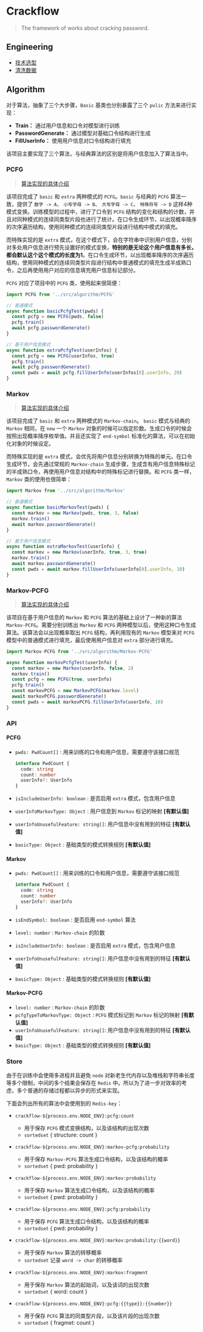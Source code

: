 # Crackflow
> The framework of works about cracking password.

## Engineering

+ [技术选型](./detail-readme/project-language-tool.md)
+ [清洗数据](./detail-readme/clean-data.md)

## Algorithm
对于算法，抽象了三个大步骤，`Basic` 基类也分别暴露了三个 `pulic` 方法来进行实现：

+ **Train：** 通过用户信息和口令对模型进行训练
+ **PasswordGenerate：** 通过模型对基础口令结构进行生成
+ **FillUserInfo：** 使用用户信息对口令结构进行填充

该项目主要实现了三个算法，与经典算法的区别是将用户信息加入了算法当中。

### PCFG
> [算法实现的具体介绍](./detail-readme/extra-PCFG-readme.md)

该项目完成了 `basic` 和 `extra` 两种模式的 `PCFG`。`basic` 与经典的 `PCFG` 算法一致，提供了 `数字 -> A`、 `小写字母 -> B`、 `大写字母 -> C`、 `特殊符号 -> D` 这样4种模式变换。训练模型的过程中，进行了口令到 `PCFG` 结构的变化和结构的计数，并且对同种模式的连续同类型片段也进行了统计。在口令生成环节，以出现概率降序的次序遍历结构，使用同种模式的连续同类型片段进行结构中模式的填充。

而特殊实现的是 `extra` 模式，在这个模式下，会在字符串中识别用户信息，分别对多处用户信息进行预先设置好的模式变换，**特别的是无论这个用户信息有多长，都会默认这个这个模式的长度为1**。在口令生成环节，以出现概率降序的次序遍历结构，使用同种模式的连续同类型片段进行结构中普通模式的填充生成半成熟口令，之后再使用用户对应的信息填充用户信息标记部分。

`PCFG` 对应了项目中的 `PCFG` 类，使用起来很简便：

```Typescript
import PCFG from '../src/algorithm/PCFG'

// 普通模式
async function basicPcfgTest(pwds) {
  const pcfg = new PCFG(pwds, false)
  pcfg.train()
  await pcfg.passwordGenerate()
}

// 基于用户信息模式
async function extraPcfgTest(userInfos) {
  const pcfg = new PCFG(userInfos, true)
  pcfg.train()
  await pcfg.passwordGenerate()
  const pwds = await pcfg.fillUserInfo(userInfos[0].userInfo, 20)
}
```

### Markov
> [算法实现的具体介绍](./detail-readme/extra-Markov-readme.md)

该项目完成了 `basic` 和 `extra` 两种模式的 `Markov-chain`。 `basic` 模式与经典的 `Markov` 相同，在 `new` 一个 `Markov` 对象的时候可以指定阶数。生成口令的时候会按照出现概率降序枚举值。并且还实现了 `end-symbol` 标准化的算法，可以在初始化对象的时候设定。

而特殊实现的是 `extra` 模式，会优先将用户信息分别转换为特殊的单元。在口令生成环节，会先通过常规的 `Markov-chain` 生成步骤，生成含有用户信息特殊标记的半成熟口令，再使用用户信息对结构中的特殊标记进行替换。和 `PCFG` 类一样， `Markov` 类的使用也很简单：

```Typescript
import Markov from '../src/algorithm/Markov'

// 普通模式
async function basicMarkovTest(pwds) {
  const markov = new Markov(pwds, true, 3, false)
  markov.train()
  await markov.passwordGenerate()
}

// 基于用户信息模式
async function extraMarkovTest(userInfo) {
  const markov = new Markov(userInfo, true, 3, true)
  markov.train()
  await markov.passwordGenerate()
  const pwds = await markov.fillUserInfo(userInfo[0].userInfo, 10)
}
```

### Markov-PCFG
> [算法实现的具体介绍](./detail-readme/markov-PCFG-readme.md)

该项目在基于用户信息的 `Markov` 和 `PCFG` 算法的基础上设计了一种新的算法 `Markov-PCFG`。需要分别训练出 `Markov` 和 `PCFG` 两种模型以后，使用这种口令生成算法。该算法会以出现概率取出 `PCFG` 结构，再利用现有的 `Markov` 模型来对 `PCFG` 模型中的普通模式进行填充，最后使用用户信息对 `extra` 部分进行填充。

```TypeScript
import Markov-PCFG from '../src/algorithm/Markov-PCFG'

async function markovPcfgTest(userInfo) {
  const markov = new Markov(userInfo, false, 2)
  markov.train()
  const pcfg = new PCFG(true, userInfo)
  pcfg.train()
  const markovPCFG = new MarkovPCFG(markov.level)
  await markovPCFG.passwordGenerate()
  const pwds = await markovPCFG.fillUserInfo(userInfo, 10)
}
```
### API

#### PCFG
+ `pwds: PwdCount[]` : 用来训练的口令和用户信息，需要遵守该接口规范

  ```Typescript
  interface PwdCount {
    code: string
    count: number
    userInfo?: UserInfo
  }
  ```
+ `isIncludeUserInfo: boolean` : 是否启用 `extra` 模式，包含用户信息
+ `userInfoMarkovType: Object` : 用户信息到 `Markov` 标记的映射 **[有默认值]**
+ `userInfoUnusefulFeature: string[]`: 用户信息中没有用到的特征 **[有默认值]**
+ `basicType: Object` : 基础类型的模式转换规则 **[有默认值]**

#### Markov
+ `pwds: PwdCount[]` : 用来训练的口令和用户信息，需要遵守该接口规范

  ```Typescript
  interface PwdCount {
    code: string
    count: number
    userInfo?: UserInfo
  }
  ```

+ `isEndSymbol: boolean` : 是否启用 `end-symbol` 算法
+ `level: number` : `Markov-chain` 的阶数
+ `isIncludeUserInfo: boolean` : 是否启用 `extra` 模式，包含用户信息
+ `userInfoUnusefulFeature: string[]`: 用户信息中没有用到的特征 **[有默认值]**
+ `basicType: Object` : 基础类型的模式转换规则 **[有默认值]**

#### Markov-PCFG

+ `level: number` : `Markov-chain` 的阶数
+ `pcfgTypeToMarkovType: Object` : `PCFG` 模式标记到 `Markov` 标记的映射 **[有默认值]**
+ `userInfoUnusefulFeature: string[]`: 用户信息中没有用到的特征 **[有默认值]**
+ `basicType: Object` : 基础类型的模式转换规则 **[有默认值]**

### Store
由于在训练中会使用多进程并且避免 `node` 对新老生代内存以及堆栈和字符串长度等多个限制，中间的多个结果会保存在 `Redis` 中。所以为了进一步对效率的考虑，多个普通的存储过程都以异步的形式来实现。

下面会列出所有的算法中会使用到的 `Redis-key`：

+ `crackflow-${process.env.NODE_ENV}:pcfg:count`
  + 用于保存 `PCFG` 模式变换结构，以及该结构的出现次数
  + `sortedset` { structure: count }

+ `crackflow-${process.env.NODE_ENV}:markov-pcfg:probability`
  + 用于保存 `Markov-PCFG` 算法生成口令结构，以及该结构的概率
  + `sortedset` { pwd: probability }

+ `crackflow-${process.env.NODE_ENV}:markov:probability`
  + 用于保存 `Markov` 算法生成口令结构，以及该结构的概率 
  + `sortedset` { pwd: probability }

+ `crackflow-${process.env.NODE_ENV}:pcfg:probability`
  + 用于保存 `PCFG` 算法生成口令结构，以及该结构的概率 
  + `sortedset` { pwd: probability }

+ `crackflow-${process.env.NODE_ENV}:markov:probability:{{word}}`
  + 用于保存 `Markov` 算法的转移概率
  + `sortedset`  记录 `word -> char` 的转移概率

+ `crackflow-${process.env.NODE_ENV}:markov:fragment`
  + 用于保存 `Markov` 算法的起始词，以及该词的出现次数
  + `sortedset`  { word: count }

+ `crackflow-${process.env.NODE_ENV}:pcfg:{{type}}:{{number}}`
  + 用于保存 `PCFG` 算法的同类型片段，以及该片段的出现次数 
  + `sortedset` { fragmet: count }
